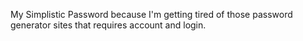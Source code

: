 My Simplistic Password because I'm getting tired of those password generator sites that requires account and login.
